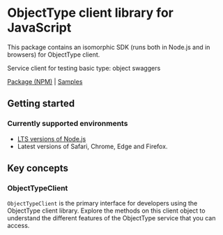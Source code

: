 # ObjectType client library for JavaScript

This package contains an isomorphic SDK (runs both in Node.js and in browsers) for ObjectType client.

Service client for testing basic type: object swaggers

[Package (NPM)](https://www.npmjs.com/package/object-type) |
[Samples](https://github.com/Azure-Samples/azure-samples-js-management)

## Getting started

### Currently supported environments

- [LTS versions of Node.js](https://nodejs.org/about/releases/)
- Latest versions of Safari, Chrome, Edge and Firefox.




## Key concepts

### ObjectTypeClient

`ObjectTypeClient` is the primary interface for developers using the ObjectType client library. Explore the methods on this client object to understand the different features of the ObjectType service that you can access.

